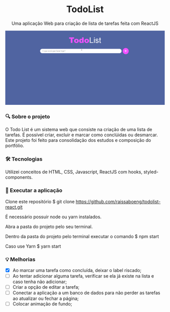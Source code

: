 <h1 align="center">TodoList</h1> 
<p align="center">Uma aplicação Web para criação de lista de tarefas feita com ReactJS</p>

<img src="src/assets/TodoList-React.gif">


### :mag: Sobre o projeto 
O Todo List é um sistema web que consiste na criação de uma lista de tarefas. É possível criar, excluir e marcar como conclúidas ou desmarcar. Este projeto foi feito para consolidação dos estudos e composição do portfólio.

### 🛠 Tecnologias

Utilizei conceitos de HTML, CSS, Javascript, ReactJS com hooks, styled-components.

### :key: Executar a aplicação

Clone este repositório
$ git clone https://github.com/raissaboeng/todolist-react.git

É necessário possuir node ou yarn instalados.

Abra a pasta do projeto pelo seu terminal.

Dentro da pasta do projeto pelo terminal executar o comando
$ npm start

Caso use Yarn
$ yarn start


### :bulb: Melhorias
- [x] Ao marcar uma tarefa como concluída, deixar o label riscado;
- [ ] Ao tentar adicionar alguma tarefa, verificar se ela já existe na lista e caso tenha não adicionar;
- [ ] Criar a opção de editar a tarefa;
- [ ] Conectar a aplicação a um banco de dados para não perder as tarefas ao atualizar ou fechar a página;
- [ ] Colocar animação de fundo;
